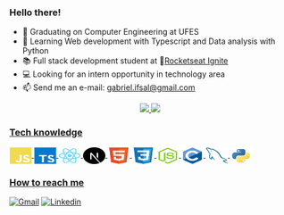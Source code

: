 ### Hello there!

- 🔭 Graduating on Computer Engineering at UFES
- 🌱 Learning Web development with Typescript and Data analysis with Python
- 📚 Full stack development student at 🚀<a href='https://github.com/Rocketseat'>Rocketseat Ignite</a>
- 💻 Looking for an intern opportunity in technology area
- 📫 Send me an e-mail: gabriel.ifsal@gmail.com

<div align="center">
  <a href="https://github.com/matosgabriel">
  <img height="180em" src="https://github-readme-stats-sigma-five.vercel.app/api?username=matosgabriel&show_icons=true&theme=tokyonight&count_private=true"/>
  <img height="180em" src="https://github-readme-stats-sigma-five.vercel.app/api/top-langs/?username=matosgabriel&layout=compact&langs_count=7&theme=tokyonight"/>
</div>
  
### Tech knowledge
<div style="display: inline_block">
  <img align="center" alt="gabriel-js" height="30" width="40" src="https://raw.githubusercontent.com/devicons/devicon/master/icons/javascript/javascript-plain.svg">
  <img align="center" alt="gabriel-ts" height="30" width="40" src="https://raw.githubusercontent.com/devicons/devicon/master/icons/typescript/typescript-plain.svg">
  <img align="center" alt="gabriel-react" height="30" width="40" src="https://raw.githubusercontent.com/devicons/devicon/master/icons/react/react-original.svg">
  <img align="center" alt="gabriel-next" height="30" width="40" src="https://raw.githubusercontent.com/devicons/devicon/master/icons/nextjs/nextjs-original.svg">
  <img align="center" alt="gabriel-html" height="30" width="40" src="https://raw.githubusercontent.com/devicons/devicon/master/icons/html5/html5-original.svg">
  <img align="center" alt="gabriel-css" height="30" width="40" src="https://raw.githubusercontent.com/devicons/devicon/master/icons/css3/css3-original.svg">
  <img align="center" alt="gabriel-nodejs" height="30" width="40" src="https://raw.githubusercontent.com/devicons/devicon/master/icons/nodejs/nodejs-original.svg">
  <img align="center" alt="gabriel-c" height="30" width="40" src="https://raw.githubusercontent.com/devicons/devicon/master/icons/c/c-original.svg">
  <img align="center" alt="gabriel-mysql" height="30" width="40" src="https://raw.githubusercontent.com/devicons/devicon/master/icons/mysql/mysql-original.svg">
  <img align="center" alt="gabriel-python" height="30" width="40" src="https://raw.githubusercontent.com/devicons/devicon/master/icons/python/python-original.svg">
</div>

### How to reach me
[![Gmail](https://img.shields.io/badge/Gmail-D14836?style=for-the-badge&logo=gmail&logoColor=white)](mailto:matosgabriel.ti@gmail.com)
[![Linkedin](https://img.shields.io/badge/LinkedIn-0077B5?style=for-the-badge&logo=linkedin&logoColor=white)](https://www.linkedin.com/in/matosgabriel/)
